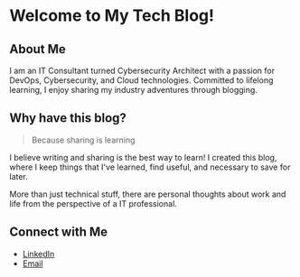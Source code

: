# Welcome to My Tech Blog!

## About Me

I am an IT Consultant turned Cybersecurity Architect with a passion for DevOps, Cybersecurity, and Cloud technologies. Committed to lifelong learning, I enjoy sharing my industry adventures through blogging.

## Why have this blog?

> Because sharing is learning

I believe writing and sharing is the best way to learn! I created this blog, where I keep things that I've learned, find useful, and necessary to save for later.

More than just technical stuff, there are personal thoughts about work and life from the perspective of a IT professional.

## Connect with Me
- [LinkedIn](https://www.linkedin.com/in/dgaliata/)
- [Email](mailto:david@galiata.com)

